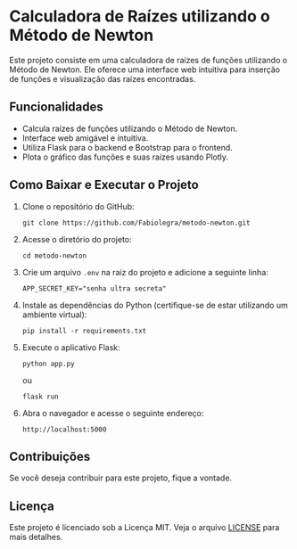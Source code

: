 # Calculadora de Raízes utilizando o Método de Newton

Este projeto consiste em uma calculadora de raízes de funções utilizando o Método de Newton. Ele oferece uma interface web intuitiva para inserção de funções e visualização das raízes encontradas.

## Funcionalidades

- Calcula raízes de funções utilizando o Método de Newton.
- Interface web amigável e intuitiva.
- Utiliza Flask para o backend e Bootstrap para o frontend.
- Plota o gráfico das funções e suas raízes usando Plotly.

## Como Baixar e Executar o Projeto

1. Clone o repositório do GitHub:

   ```
   git clone https://github.com/Fabiolegra/metodo-newton.git
   ```

2. Acesse o diretório do projeto:

   ```
   cd metodo-newton
   ```

3. Crie um arquivo `.env` na raiz do projeto e adicione a seguinte linha:

   ```
   APP_SECRET_KEY="senha ultra secreta"
   ```

4. Instale as dependências do Python (certifique-se de estar utilizando um ambiente virtual):

   ```
   pip install -r requirements.txt
   ```

5. Execute o aplicativo Flask:

   ```
   python app.py
   ```

   ou

   ```
   flask run
   ```

6. Abra o navegador e acesse o seguinte endereço:

   ```
   http://localhost:5000
   ```

## Contribuições

Se você deseja contribuir para este projeto, fique a vontade.

## Licença

Este projeto é licenciado sob a Licença MIT. Veja o arquivo [LICENSE](LICENSE) para mais detalhes.
